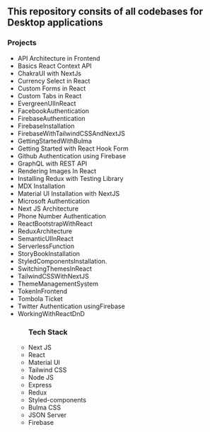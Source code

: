 <h2>This repository consits of all codebases for Desktop applications</h2>


<h3>Projects</h3>
<ul>
  <li> API Architecture in Frontend</li>
  <li> Basics React Context API </li>
  <li> ChakraUI with NextJs </li>
  <li> Currency Select in React </li>
  <li> Custom Forms in React </li>
  <li> Custom Tabs in React </li>
  <li> EvergreenUIInReact </li>
  <li> FacebookAuthentication </li>
  <li> FirebaseAuthentication </li>
  <li> FirebaseInstallation </li>
  <li> FirebaseWithTailwindCSSAndNextJS </li> 
  <li> GettingStartedWithBulma </li> 
  <li> Getting Started with React Hook Form </li>
  <li> Github Authentication using Firebase </li> 
  <li> GraphQL with REST API </li>
  <li> Rendering Images In React </li>
  <li> Installing Redux with Testing Library</li>
  <li> MDX Installation </li>
  <li> Material UI Installation with NextJS </li>
  <li> Microsoft Authentication </li>
  <li> Next JS Architecture </li>
  <li> Phone Number Authentication</li>
  <li> ReactBootstrapWithReact </li>
  <li> ReduxArchitecture </li>
  <li> SemanticUIInReact </li>
  <li> ServerlessFunction </li>
  <li> StoryBookInstallation </li>
  <li> StyledComponentsInstallation. </li>
  <li> SwitchingThemesInReact </li>
  <li> TailwindCSSWithNextJS </li>
  <li> ThemeManagementSystem </li>
  <li> TokenInFrontend </li>
  <li> Tombola Ticket </li>
  <li> Twitter Authentication usingFirebase </li>
  <li> WorkingWithReactDnD </li>
<ul>

  
<h3>Tech Stack</h3>
<li>Next JS</li>
<li>React</li>
<li>Material UI</li>
<li>Tailwind CSS</li>
<li>Node JS</li>
<li>Express</li>
<li>Redux</li>
<li>Styled-components</li>
<li>Bulma CSS</li>
<li>JSON Server</li>
<li>Firebase</li>
